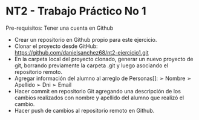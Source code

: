 # NT2 - Trabajo Práctico No 1

Pre-requisitos: Tener una cuenta en Github
  - Crear un repositorio en Github propio para este ejercicio.
  - Clonar el proyecto desde GitHub: https://github.com/danielsanchez68/nt2-ejercicio1.git
  - En la carpeta local del proyecto clonado, generar un nuevo proyecto de git, borrando
    previamente la carpeta .git y luego asociando el repositorio remoto.
  - Agregar información del alumno al arreglo de Personas[]:
        ➢ Nombre ➢ Apellido ➢ Dni
        ➢ Email
  - Hacer commit en repositorio Git agregando una descripción de los cambios realizados con nombre y apellido del alumno que realizó el cambio.
  - Hacer push de cambios al repositorio remoto en Github.
